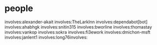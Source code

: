 

# people

involves:alexander-akait
involves:TheLarkInn
involves:dependabot[bot]
involves:ahabhgk
involves:snitin315
involves:bworline
involves:thomastay
involves:vankop
involves:sokra
involves:fi3ework
involves:dmichon-msft
involves:janlent1
involves:long76involves: